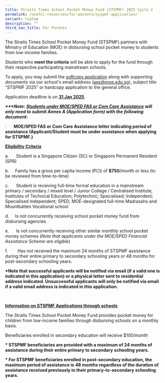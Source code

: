 ```yaml
---
title: Straits Times School Pocket Money Fund (STSPMF) 2025 Cycle 2
permalink: /useful-resources/for-parents/syspmf-application/
variant: tiptap
description: ""
third_nav_title: For Parents
---
```

<p>The Straits Times School Pocket Money Fund (STSPMF) partners with Ministry
of Education (MOE) in disbursing school pocket money to students from low-income
families.</p>
<p>Students who&nbsp;<strong>meet the criteria</strong>&nbsp;will be able
to apply for the fund through their respective participating mainstream
schools.</p>
<p>To apply, you&nbsp;may submit the&nbsp;<a href="/files/Annex_A___B___2025_STSPMF_Application_Form_for_schools.pdf" rel="noopener nofollow" target="_blank">softcopy application</a>&nbsp;along
with supporting documents via our school's email address&nbsp;(<a href="aes@moe.edu.sg" rel="noopener noreferrer nofollow" target="_blank">aes@moe.edu.sg</a>),
subject title “STSPMF 2025” or hardcopy application to the general office.</p>
<p>Application deadline is on&nbsp;<strong><u>31 Jan 2025</u></strong>.</p>
<p><strong><em>***Note: <u>Students under MOE/SPED FAS or Com Care Assistance</u> will only need to submit Annex A (Application form) with the following document:</em></strong>
</p>
<p>·&nbsp;&nbsp;&nbsp;&nbsp;&nbsp; <strong>MOE/SPED FAS or Com Care Assistance letter indicating period of assistance (Applicant/Student must be under assistance when applying for STSPMF.)</strong>
</p>
<p></p>
<p><strong><u>Eligibility Criteria</u></strong>
</p>
<p>a.&nbsp;&nbsp;&nbsp;&nbsp;&nbsp; Student is a Singapore Citizen (SC) or
Singapore Permanent Resident (SPR)</p>
<p>b.&nbsp;&nbsp;&nbsp;&nbsp; Family has a gross per capita income (PCI)
of <strong>$750</strong>/month or less (to be reviewed from time-to-time)</p>
<p>c.&nbsp;&nbsp;&nbsp;&nbsp;&nbsp; Student is receiving full-time formal
education in a mainstream primary / secondary / mixed level / Junior College
/ Centralised Institute; Institutes of Technical Education; Polytechnic;
Specialised; Independent; Specialised Independent; SPED; MOE-designated
full-time Madrasahs and Mountbatten Vocational school</p>
<p>d.&nbsp;&nbsp;&nbsp;&nbsp; Is not concurrently receiving school pocket
money fund from disbursing agencies</p>
<p>e.&nbsp;&nbsp;&nbsp;&nbsp;&nbsp; Is not concurrently receiving other similar
monthly school pocket money schemes (<em>Note that applicants under the MOE/SPED Financial Assistance Scheme are eligible</em>)</p>
<p>f.&nbsp;&nbsp;&nbsp;&nbsp;&nbsp;&nbsp;&nbsp; Has not received the maximum
24 months of STSPMF assistance during their entire primary to secondary
schooling years or 48 months for post-secondary schooling years.</p>
<p><strong>*Note that successful applicants will be notified via email (if a valid one is indicated in this application) or a physical letter sent to residential address indicated. Unsuccessful applicants will only be notified via email if a valid email address is indicated in this application.</strong>
</p>
<p><strong>&nbsp;</strong>
</p>
<p><strong><u>Information on STSPMF Applications through schools</u></strong>
</p>
<p>The Straits Times School Pocket Money Fund provides pocket money for children
from low-income families through disbursing schools on a monthly basis.</p>
<p>Beneficiaries enrolled in secondary education will receive $100/month</p>
<p><strong>* STSPMF beneficiaries are provided with a maximum of 24 months of assistance during their entire primary to secondary schooling years.</strong>
</p>
<p><strong>* For STSPMF beneficiaries enrolled in post-secondary education, the maximum period of assistance is 48 months regardless of the duration of assistance received previously in their primary-to-secondary schooling years</strong>.</p>
